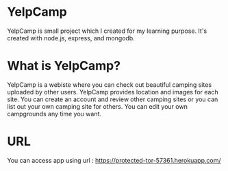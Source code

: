 # YelpCamp

YelpCamp is small project which I created for my learning purpose. It's created with node.js, express, and mongodb.

# What is YelpCamp?
YelpCamp is a webiste where you can check out beautiful camping sites uploaded by other users. YelpCamp provides location and images for each site. You can create an account and review other camping sites or you can list out your own camping site for others. You can edit your own campgrounds any time you want.

# URL
You can access app using url : https://protected-tor-57361.herokuapp.com/
